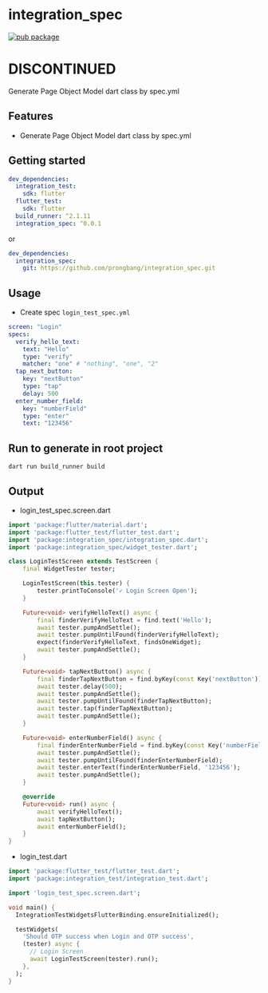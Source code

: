 # integration_spec

[![pub package](https://img.shields.io/pub/v/integration_spec.svg)](https://pub.dartlang.org/packages/integration_spec)

# DISCONTINUED

Generate Page Object Model dart class by spec.yml

## Features

- Generate Page Object Model dart class by spec.yml

## Getting started

```yaml
dev_dependencies:
  integration_test:
    sdk: flutter
  flutter_test:
    sdk: flutter
  build_runner: ^2.1.11
  integration_spec: ^0.0.1
```

or

```yaml
dev_dependencies:
  integration_spec:
    git: https://github.com/prongbang/integration_spec.git
```

## Usage

- Create spec `login_test_spec.yml`

```yaml
screen: "Login"
specs:
  verify_hello_text:
    text: "Hello"
    type: "verify"
    matcher: "one" # "nothing", "one", "2"
  tap_next_button:
    key: "nextButton"
    type: "tap"
    delay: 500
  enter_number_field:
    key: "numberField"
    type: "enter"
    text: "123456"
```

## Run to generate in root project

```shell
dart run build_runner build 
```

## Output

- login_test_spec.screen.dart

```dart
import 'package:flutter/material.dart';
import 'package:flutter_test/flutter_test.dart';
import 'package:integration_spec/integration_spec.dart';
import 'package:integration_spec/widget_tester.dart';

class LoginTestScreen extends TestScreen {
	final WidgetTester tester;

	LoginTestScreen(this.tester) {
		tester.printToConsole('✓ Login Screen Open');
	}

	Future<void> verifyHelloText() async {
		final finderVerifyHelloText = find.text('Hello');
		await tester.pumpAndSettle();
		await tester.pumpUntilFound(finderVerifyHelloText);
		expect(finderVerifyHelloText, findsOneWidget);
		await tester.pumpAndSettle();
	}

	Future<void> tapNextButton() async {
		final finderTapNextButton = find.byKey(const Key('nextButton'));
		await tester.delay(500);
		await tester.pumpAndSettle();
		await tester.pumpUntilFound(finderTapNextButton);
		await tester.tap(finderTapNextButton);
		await tester.pumpAndSettle();
	}

	Future<void> enterNumberField() async {
		final finderEnterNumberField = find.byKey(const Key('numberField'));
		await tester.pumpAndSettle();
		await tester.pumpUntilFound(finderEnterNumberField);
		await tester.enterText(finderEnterNumberField, '123456');
		await tester.pumpAndSettle();
	}

	@override
	Future<void> run() async {
		await verifyHelloText();
		await tapNextButton();
		await enterNumberField();
	}
}
```

- login_test.dart

```dart
import 'package:flutter_test/flutter_test.dart';
import 'package:integration_test/integration_test.dart';

import 'login_test_spec.screen.dart';

void main() {
  IntegrationTestWidgetsFlutterBinding.ensureInitialized();

  testWidgets(
    'Should OTP success when Login and OTP success',
    (tester) async {
      // Login Screen
      await LoginTestScreen(tester).run();
    },
  );
}
```